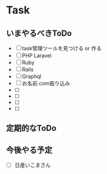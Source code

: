 # Task

## いまやるべきToDo

- [ ] task管理ツールを見つける or 作る
- [ ] PHP Laravel
- [ ] Ruby
- [ ] Rails
- [ ] Graphql
- [ ] お名前.com振り込み
- [ ] 
- [ ] 
- [ ] 
- [ ] 

## 定期的なToDo

## 今後やる予定
- [ ] 日産いこまさん

